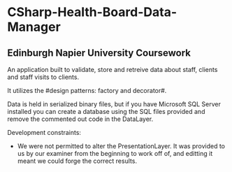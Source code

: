 # CSharp-Health-Board-Data-Manager

## Edinburgh Napier University Coursework

An application built to validate, store and retreive data about staff, clients and staff visits to clients.

It utilizes the #design patterns: factory and decorator#.

Data is held in serialized binary files, but if you have Microsoft SQL Server installed you can create a database using the SQL files provided and remove the commented out code in the DataLayer.

Development constraints:
- We were not permitted to alter the PresentationLayer. It was provided to us by our examiner from the beginning to work off of, and editting it meant we could forge the correct results.

